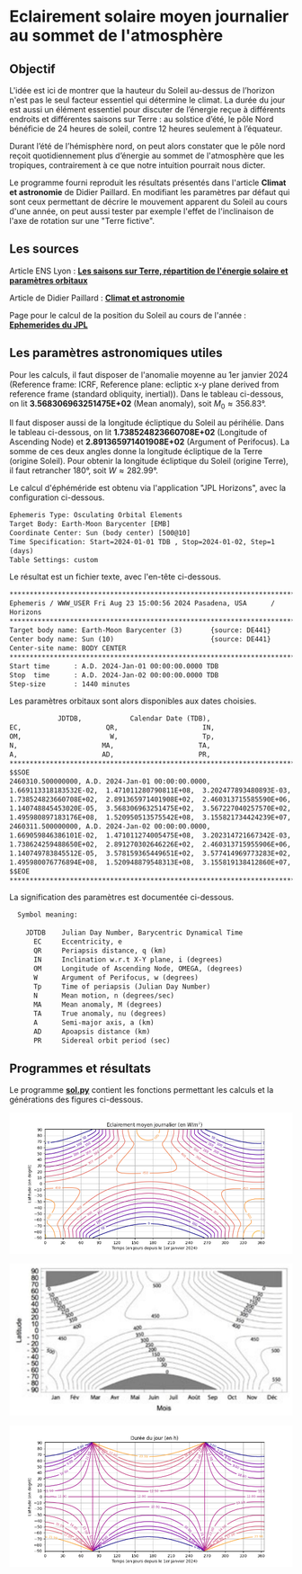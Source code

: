 # Eclairement solaire moyen journalier au sommet de l'atmosphère

## Objectif

L'idée est ici de montrer que la hauteur du Soleil au-dessus de l’horizon n'est pas le seul facteur essentiel qui détermine le climat. La durée du jour est aussi un élément essentiel pour discuter de l’énergie reçue à différents endroits et différentes saisons sur Terre : au solstice d’été, le pôle Nord bénéficie de 24 heures de soleil, contre 12 heures seulement à l’équateur.

Durant l’été de l’hémisphère nord, on peut alors constater que le pôle nord reçoit quotidiennement plus d’énergie au sommet de l'atmosphère que les tropiques, contrairement à ce que notre intuition pourrait nous dicter.

Le programme fourni reproduit les résultats présentés dans l'article **Climat et astronomie** de Didier Paillard. En modifiant les paramètres par défaut qui sont ceux permettant de décrire le mouvement apparent du Soleil au cours d'une année, on peut aussi tester par exemple l'effet de l'inclinaison de l'axe de rotation sur une "Terre fictive".

## Les sources

Article ENS Lyon : [**Les saisons sur Terre, répartition de l'énergie solaire et paramètres orbitaux**](https://planet-terre.ens-lyon.fr/ressource/saisons.xml)

Article de Didier Paillard : [**Climat et astronomie**](http://clea-astro.eu/archives/cahiers-clairaut/CLEA_CahiersClairaut_170_04.pdf)

Page pour le calcul de la position du Soleil au cours de l'année : [**Ephemerides du JPL**](https://ssd.jpl.nasa.gov/horizons/app.html#/)

## Les paramètres astronomiques utiles

Pour les calculs, il faut disposer de l'anomalie moyenne au 1er janvier 2024 (Reference frame: ICRF, Reference plane: ecliptic x-y plane derived from reference frame (standard obliquity, inertial)). Dans le tableau ci-dessous, on lit **3.568306963251475E+02** (Mean anomaly), soit $M_0 \approx 356.83°$.

Il faut disposer aussi de la longitude écliptique du Soleil au périhélie. Dans le tableau ci-dessous, on lit **1.738524823660708E+02** (Longitude of Ascending Node) et **2.891365971401908E+02** (Argument of Perifocus). La somme de ces deux angles donne la longitude écliptique de la Terre (origine Soleil). Pour obtenir la longitude écliptique du Soleil (origine Terre), il faut retrancher 180°, soit $W \approx 282.99°$.

Le calcul d'éphéméride est obtenu via l'application "JPL Horizons", avec la configuration ci-dessous.

```
Ephemeris Type: Osculating Orbital Elements
Target Body: Earth-Moon Barycenter [EMB]
Coordinate Center: Sun (body center) [500@10]
Time Specification: Start=2024-01-01 TDB , Stop=2024-01-02, Step=1 (days)
Table Settings: custom
```

Le résultat est un fichier texte, avec l'en-tête ci-dessous.

```
*******************************************************************************
Ephemeris / WWW_USER Fri Aug 23 15:00:56 2024 Pasadena, USA      / Horizons
*******************************************************************************
Target body name: Earth-Moon Barycenter (3)       {source: DE441}
Center body name: Sun (10)                        {source: DE441}
Center-site name: BODY CENTER
*******************************************************************************
Start time      : A.D. 2024-Jan-01 00:00:00.0000 TDB
Stop  time      : A.D. 2024-Jan-02 00:00:00.0000 TDB
Step-size       : 1440 minutes
```

Les paramètres orbitaux sont alors disponibles aux dates choisies.

```
            JDTDB,            Calendar Date (TDB),                     EC,                     QR,                     IN,                     OM,                      W,                     Tp,                      N,                     MA,                     TA,                      A,                     AD,                     PR,
**************************************************************************************************************************************************************************************************************************************************************************************************************************************************
$$SOE
2460310.500000000, A.D. 2024-Jan-01 00:00:00.0000,  1.669113318183532E-02,  1.471011280790811E+08,  3.202477893480893E-03,  1.738524823660708E+02,  2.891365971401908E+02,  2.460313715585590E+06,  1.140748845453020E-05,  3.568306963251475E+02,  3.567227040257570E+02,  1.495980897183176E+08,  1.520950513575542E+08,  3.155821734424239E+07,
2460311.500000000, A.D. 2024-Jan-02 00:00:00.0000,  1.669059846386101E-02,  1.471011274005475E+08,  3.202314721667342E-03,  1.738624259488650E+02,  2.891270302646226E+02,  2.460313715955906E+06,  1.140749783845512E-05,  3.578159365449651E+02,  3.577414969773283E+02,  1.495980076776894E+08,  1.520948879548313E+08,  3.155819138412860E+07,
$$EOE
**************************************************************************************************************************************************************************************************************************************************************************************************************************************************
```

La signification des paramètres est documentée ci-dessous.

```
  Symbol meaning:

    JDTDB    Julian Day Number, Barycentric Dynamical Time
      EC     Eccentricity, e
      QR     Periapsis distance, q (km)
      IN     Inclination w.r.t X-Y plane, i (degrees)
      OM     Longitude of Ascending Node, OMEGA, (degrees)
      W      Argument of Perifocus, w (degrees)
      Tp     Time of periapsis (Julian Day Number)
      N      Mean motion, n (degrees/sec)
      MA     Mean anomaly, M (degrees)
      TA     True anomaly, nu (degrees)
      A      Semi-major axis, a (km)
      AD     Apoapsis distance (km)
      PR     Sidereal orbit period (sec)
```
## Programmes et résultats

Le programme [**sol.py**](Code/sol.py) contient les fonctions permettant les calculs et la générations des figures ci-dessous.

![](Data/Figure_1.png)

![](Data/DP_figure.jpg)

![](Data/Figure_2.png)

